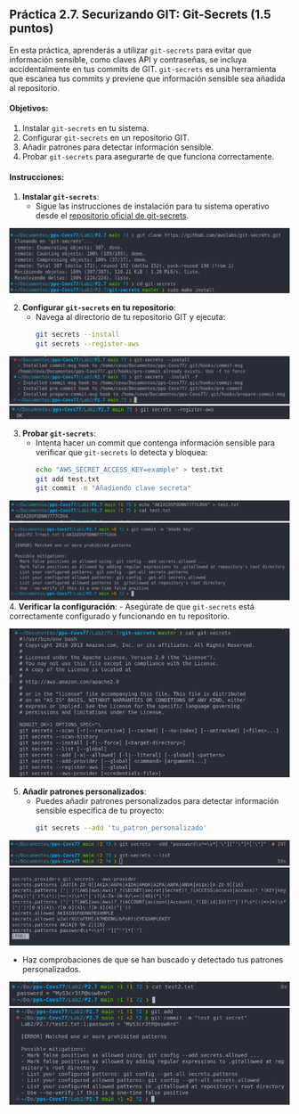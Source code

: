 ## Práctica 2.7. Securizando GIT: Git-Secrets (1.5 puntos)

En esta práctica, aprenderás a utilizar `git-secrets` para evitar que información sensible, como claves API y contraseñas, se incluya accidentalmente en tus commits de GIT. `git-secrets` es una herramienta que escanea tus commits y previene que información sensible sea añadida al repositorio.

#### Objetivos:
1. Instalar `git-secrets` en tu sistema.
2. Configurar `git-secrets` en un repositorio GIT.
3. Añadir patrones para detectar información sensible.
4. Probar `git-secrets` para asegurarte de que funciona correctamente.

#### Instrucciones:
1. **Instalar `git-secrets`**:
    - Sigue las instrucciones de instalación para tu sistema operativo desde el [repositorio oficial de git-secrets](https://github.com/awslabs/git-secrets#installing-git-secrets).
  
![P.2.7](./capturas/0.png)

2. **Configurar `git-secrets` en tu repositorio**:
    - Navega al directorio de tu repositorio GIT y ejecuta:
      ```sh
      git secrets --install
      git secrets --register-aws
      ```
![P.2.7](./capturas/1.png)
![P.2.7](./capturas/2.png)

3. **Probar `git-secrets`**:
    - Intenta hacer un commit que contenga información sensible para verificar que `git-secrets` lo detecta y bloquea:
      ```sh
      echo "AWS_SECRET_ACCESS_KEY=example" > test.txt
      git add test.txt
      git commit -m "Añadiendo clave secreta"

      ```
![P.2.7](./capturas/3_1.png)
![P.2.7](./capturas/3.png)
4. **Verificar la configuración**:
    - Asegúrate de que `git-secrets` está correctamente configurado y funcionando en tu repositorio.

![P.2.7](./capturas/4.png)

5. **Añadir patrones personalizados**:
    - Puedes añadir patrones personalizados para detectar información sensible específica de tu proyecto:
      ```sh
      git secrets --add 'tu_patron_personalizado'
      ```
![P.2.7](./capturas/5.png)
![P.2.7](./capturas/6.png)

  - Haz comprobaciones de que se han buscado y detectado tus patrones personalizados.

    
![P.2.7](./capturas/7.png)
![P.2.7](./capturas/8.png)

